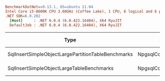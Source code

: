 ``` ini

BenchmarkDotNet=v0.13.1, OS=ubuntu 21.04
Intel Core i5-8600K CPU 3.60GHz (Coffee Lake), 1 CPU, 6 logical and 6 physical cores
.NET SDK=6.0.202
  [Host]     : .NET 6.0.4 (6.0.422.16404), X64 RyuJIT
  DefaultJob : .NET 6.0.4 (6.0.422.16404), X64 RyuJIT


```
| Type                                               | Method                     | ObjectsPerSave | SaveIterations | InitialTableObjects | Mean [s] | Error [s] | StdDev [s] |     Gen 0 | Allocated [B] |
|----------------------------------------------------|----------------------------|----------------|----------------|---------------------|---------:|----------:|-----------:|----------:|--------------:|
| SqlInsertSimpleObjectLargePartitionTableBenchmarks | NpgsqlCopyToPartitionTable | 100            | 1000           | 100000000           |  1.405 s |  0.0931 s |   0.2657 s | 3000.0000 |  17,566,928 B |
| SqlInsertSimpleObjectLargeTableBenchmarks          | NpgsqlCopy                 | 100            | 1000           | 100000000           |  1.815 s |  0.1203 s |   0.3294 s | 3000.0000 |  17,537,872 B |
